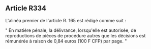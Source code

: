 Article R334
----
L'alinéa premier de l'article R. 165 est rédigé comme suit :

" En matière pénale, la délivrance, lorsqu'elle est autorisée, de reproductions
de pièces de procédure autres que les décisions est rémunérée à raison de 0,84
euros (100 F CFP) par page. "
